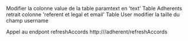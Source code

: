 Modifier la colonne value de la table paramtext en 'text' 
Table Adherents retrait colonne 'referent et legal et email'
Table User modifier la taille du champ username

Appel au endpont refreshAccords
http://<url>/adherent/refreshAccords